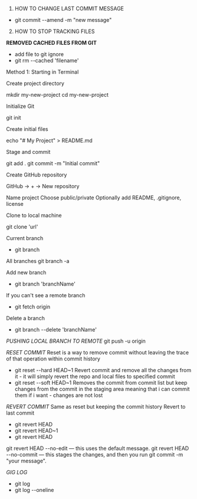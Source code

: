 1. HOW TO CHANGE LAST COMMIT MESSAGE
- git commit --amend -m "new message"

2. HOW TO STOP TRACKING FILES

**REMOVED CACHED FILES FROM GIT**
- add file to git ignore
- git rm --cached 'filename'

Method 1: Starting in Terminal

Create project directory

mkdir my-new-project
cd my-new-project

Initialize Git

git init

Create initial files

echo "# My Project" > README.md

Stage and commit

git add .
git commit -m "Initial commit"

Create GitHub repository

GitHub → + → New repository


Name project
Choose public/private
Optionally add README, .gitignore, license

Clone to local machine

git clone 'url'

Current  branch
- git branch

All branches git branch -a

Add new branch 
- git branch 'branchName' 


If you can't see a remote branch
- git fetch origin 

Delete a branch
- git branch --delete 'branchName'


*PUSHING LOCAL BRANCH TO REMOTE*
git push -u origin <branch name>

*RESET COMMIT*
Reset is a way to remove commit without leaving the trace of that operation within commit history 

- git reset --hard HEAD~1
  Revert commit and remove all the changes from it - it will simply revert the repo and local files to specified commit
- git reset --soft HEAD~1
  Removes the commit from commit list but keep changes from the commit in the staging area meaning that i can commit 
  them if i want - changes are not lost 

*REVERT COMMIT*
Same as reset but keeping the commit history
Revert to last commit
- git revert HEAD 
- git revert HEAD~1
- git revert HEAD<commit hash>

git revert HEAD --no-edit — this uses the default message.
git revert HEAD --no-commit — this stages the changes, and then you run git commit -m "your message".

*GIG LOG*
- git log
- git log --oneline
